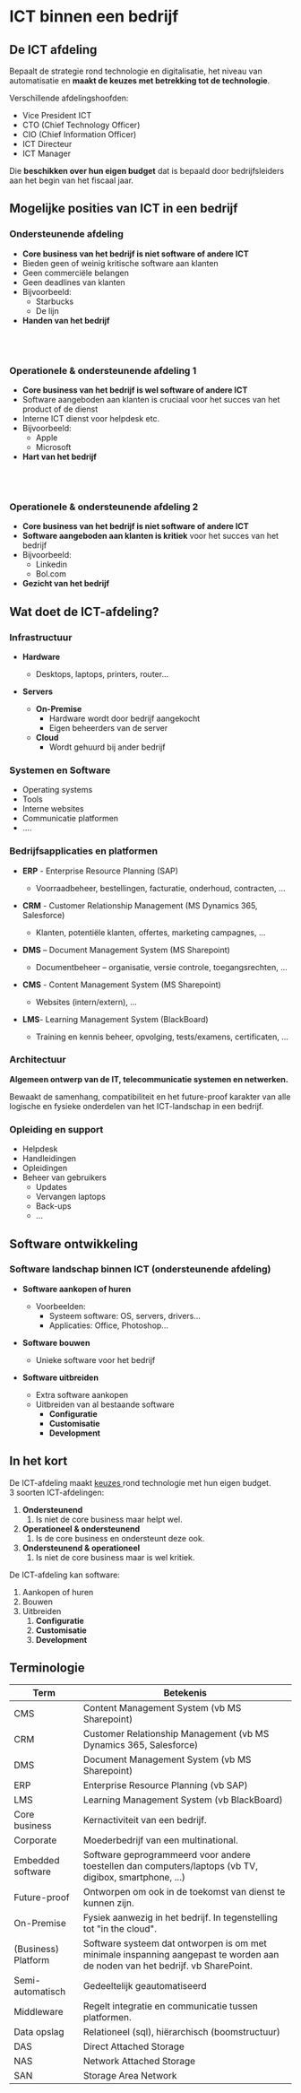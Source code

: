 # ICT binnen een bedrijf

## De ICT afdeling

Bepaalt de strategie rond technologie en digitalisatie, het niveau van automatisatie en **maakt de keuzes met betrekking tot de technologie**.

Verschillende afdelingshoofden:
- Vice President ICT
- CTO (Chief Technology Officer)
- CIO (Chief Information Officer)
- ICT Directeur
- ICT Manager

Die **beschikken over hun eigen budget** dat is bepaald door bedrijfsleiders aan het begin van het fiscaal jaar.

## Mogelijke posities van ICT in een bedrijf

### Ondersteunende afdeling
- **Core business van het bedrijf is niet software of andere ICT**
- Bieden geen of weinig kritische software aan klanten
- Geen commerciële belangen
- Geen deadlines van klanten
- Bijvoorbeeld:
    - Starbucks
    - De lijn
- **Handen van het bedrijf**

<!-- INVISIBLE CHARACTERS FOR SECTION LINE -->
<format style="underline">
⠀⠀⠀⠀⠀⠀⠀⠀⠀⠀⠀⠀⠀⠀⠀⠀⠀⠀⠀⠀⠀⠀⠀⠀⠀⠀⠀⠀⠀⠀⠀⠀⠀⠀⠀⠀⠀⠀⠀⠀⠀⠀⠀⠀⠀⠀⠀⠀⠀⠀⠀⠀⠀⠀⠀⠀⠀⠀⠀⠀⠀⠀⠀⠀⠀⠀⠀⠀⠀⠀⠀⠀⠀⠀⠀⠀⠀⠀⠀⠀⠀⠀⠀⠀⠀⠀⠀⠀⠀⠀⠀⠀⠀
</format>
<!-- INVISIBLE CHARACTERS FOR SECTION LINE -->

### Operationele & ondersteunende afdeling 1
- **Core business van het bedrijf is wel software of andere ICT**
- Software aangeboden aan klanten is cruciaal voor het succes van het product of de dienst
- Interne ICT dienst voor helpdesk etc.
- Bijvoorbeeld:
    - Apple
    - Microsoft
- **Hart van het bedrijf**

<!-- INVISIBLE CHARACTERS FOR SECTION LINE -->
<format style="underline">
⠀⠀⠀⠀⠀⠀⠀⠀⠀⠀⠀⠀⠀⠀⠀⠀⠀⠀⠀⠀⠀⠀⠀⠀⠀⠀⠀⠀⠀⠀⠀⠀⠀⠀⠀⠀⠀⠀⠀⠀⠀⠀⠀⠀⠀⠀⠀⠀⠀⠀⠀⠀⠀⠀⠀⠀⠀⠀⠀⠀⠀⠀⠀⠀⠀⠀⠀⠀⠀⠀⠀⠀⠀⠀⠀⠀⠀⠀⠀⠀⠀⠀⠀⠀⠀⠀⠀⠀⠀⠀⠀⠀⠀
</format>
<!-- INVISIBLE CHARACTERS FOR SECTION LINE -->

### Operationele & ondersteunende afdeling 2
- **Core business van het bedrijf is niet software of andere ICT**
- **Software aangeboden aan klanten is kritiek** voor het succes van het bedrijf
- Bijvoorbeeld:
    - Linkedin
    - Bol.com
- **Gezicht van het bedrijf**

## Wat doet de ICT-afdeling?

### Infrastructuur

- **Hardware**
    - Desktops, laptops, printers, router...

- **Servers**
    - **On-Premise**
        - Hardware wordt door bedrijf aangekocht
        - Eigen beheerders van de server
    - **Cloud**
        - Wordt gehuurd bij ander bedrijf

### Systemen en Software

- Operating systems
- Tools
- Interne websites
- Communicatie platformen
- ....

### Bedrijfsapplicaties en platformen

- **ERP** - Enterprise Resource Planning (SAP)
    - Voorraadbeheer, bestellingen, facturatie, onderhoud, contracten, ...

- **CRM** - Customer Relationship Management (MS Dynamics 365, Salesforce)
    - Klanten, potentiële klanten, offertes, marketing campagnes, ...

- **DMS** – Document Management System (MS Sharepoint)
    - Documentbeheer – organisatie, versie controle, toegangsrechten, ...

- **CMS** - Content Management System (MS Sharepoint)
    - Websites (intern/extern), ...

- **LMS**- Learning Management System (BlackBoard)
    - Training en kennis beheer, opvolging, tests/examens, certificaten, ...

### Architectuur
**Algemeen ontwerp van de IT, telecommunicatie systemen en netwerken.**

Bewaakt de samenhang, compatibiliteit en het future-proof karakter van alle logische en fysieke 
onderdelen van het ICT-landschap in een bedrijf.

### Opleiding en support
- Helpdesk
- Handleidingen
- Opleidingen
- Beheer van gebruikers
    - Updates
    - Vervangen laptops
    - Back-ups
    - ...

## Software ontwikkeling

### Software landschap binnen ICT (ondersteunende afdeling)
- **Software aankopen of huren**
    - Voorbeelden:
        - Systeem software: OS, servers, drivers...
        - Applicaties: Office, Photoshop...

- **Software bouwen**
    - Unieke software voor het bedrijf

- **Software uitbreiden**
    - Extra software aankopen
    - Uitbreiden van al bestaande software
        - **Configuratie**
        - **Customisatie**
        - **Development**

## In het kort
De ICT-afdeling maakt 
<a href="ICT-binnen-een-bedrijf.md#wat-doet-de-ict-afdeling" summary="Keuzes rond de infrastructuur, software, platformen...">
keuzes
</a> rond technologie met hun eigen budget.\
3 soorten ICT-afdelingen:
1. **Ondersteunend**
   1. Is niet de core business maar helpt wel.
2. **Operationeel & ondersteunend**
   1. Is de core business en ondersteunt deze ook.
3. **Ondersteunend & operationeel**
   1. Is niet de core business maar is wel kritiek.

De ICT-afdeling kan software:
1. Aankopen of huren
2. Bouwen
3. Uitbreiden
   1. **Configuratie**
   2. **Customisatie**
   3. **Development**



## **Terminologie**

| Term                | Betekenis                                                                                                                     |
|---------------------|-------------------------------------------------------------------------------------------------------------------------------|
| CMS                 | Content Management System (vb MS Sharepoint)                                                                                  |
| CRM                 | Customer Relationship Management (vb MS Dynamics 365, Salesforce)                                                             |
| DMS                 | Document Management System (vb MS Sharepoint)                                                                                 |
| ERP                 | Enterprise Resource Planning (vb SAP)                                                                                         |
| LMS                 | Learning Management System (vb BlackBoard)                                                                                    |
| Core business       | Kernactiviteit van een bedrijf.                                                                                               |
| Corporate           | Moederbedrijf van een multinational.                                                                                          |
| Embedded software   | Software geprogrammeerd voor andere toestellen dan computers/laptops (vb TV, digibox, smartphone, ...)                        |
| Future-proof        | Ontworpen om ook in de toekomst van dienst te kunnen zijn.                                                                    |
| On-Premise          | Fysiek aanwezig in het bedrijf. In tegenstelling tot "in the cloud".                                                          |
| (Business) Platform | Software systeem dat ontworpen is om met minimale inspanning aangepast te worden aan de noden van het bedrijf. vb SharePoint. |
| Semi-automatisch    | Gedeeltelijk geautomatiseerd                                                                                                  |
| Middleware          | Regelt integratie en communicatie tussen platformen.                                                                          |
| Data opslag         | Relationeel (sql), hiërarchisch (boomstructuur)                                                                               |
| DAS                 | Direct Attached Storage                                                                                                       |
| NAS                 | Network Attached Storage                                                                                                      |
| SAN                 | Storage Area Network                                                                                                          |

